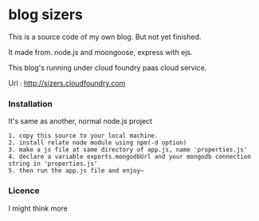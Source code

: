 # blog sizers

This is a source code of my own blog. But not yet finished. 

It made from. node.js and moongoose, express with ejs.

This blog's running under cloud foundry paas cloud service.

Url : http://sizers.cloudfoundry.com 



### Installation

It's same as another, normal node.js project

	1. copy this source to your local machine.
	2. install relate node module using npm(-d option)
	3. make a js file at same directory of app.js, name 'properties.js' 
	4. declare a variable exports.mongodbUrl and your mongodb connection string in 'properties.js'
	5. then run the app.js file and enjoy~


### Licence

I might think more
